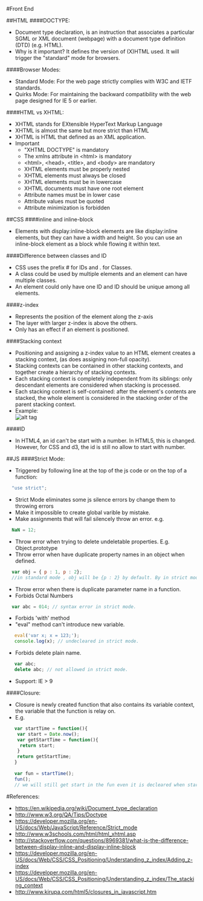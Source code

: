 #Front End

##HTML
####DOCTYPE: 
* Document type declaration, is an instruction that associates a particular SGML or XML document (webpage) with a document type definition (DTD) (e.g. HTML).
* Why is it important? It defines the version of (X)HTML used. It will trigger the "standard" mode for browsers. 

####Browser Modes:
* Standard Mode: For the web page strictly complies with W3C and IETF standards.
* Quirks Mode: For maintaining the backward compatibility with the web page designed for IE 5 or earlier.

####HTML vs XHTML:
* XHTML stands for EXtensible HyperText Markup Language
* XHTML is almost the same but more strict than HTML
* XHTML is HTML that defined as an XML application.
* Important
  * "XHTML DOCTYPE" is mandatory
  * The xmlns attribute in \<html\> is mandatory
  * \<html\>, \<head\>, \<title\>, and \<body\> are mandatory
  * XHTML elements must be properly nested
  * XHTML elements must always be closed
  * XHTML elements must be in lowercase
  * XHTML documents must have one root element
  * Attribute names must be in lower case
  * Attribute values must be quoted
  * Attribute minimization is forbidden 

##CSS
####inline and inline-block
* Elements with display:inline-block elements are like display:inline elements, but they can have a width and height. So you can use an inline-block element as a block while flowing it within text.

####Difference between classes and ID
* CSS uses the prefix # for IDs and . for Classes.
* A class could be used by multiple elements and an element can have multiple classes.
* An element could only have one ID and ID should be unique among all elements.

####z-index
* Represents the position of the element along the z-axis
* The layer with larger z-index is above the others.
* Only has an effect if an element is positioned.

####Stacking context
* Positioning and assigning a z-index value to an HTML element creates a stacking context, (as does assigning non-full opacity).
* Stacking contexts can be contained in other stacking contexts, and together create a hierarchy of stacking contexts.
* Each stacking context is completely independent from its siblings: only descendant elements are considered when stacking is processed.
* Each stacking context is self-contained: after the element's contents are stacked, the whole element is considered in the stacking order of the parent stacking context.
* Example: <br />
  ![alt tag](https://developer.mozilla.org/@api/deki/files/913/=Understanding_zindex_04.png)

####ID
* In HTML4, an id can't be start with a number. In HTML5, this is changed. However, for CSS and d3, the id is still no allow to start with number.

##JS
####Strict Mode:
* Triggered by following line at the top of the js code or on the top of a function:
```javascript
  "use strict";
```
* Strict Mode eliminates some js silence errors by change them to throwing errors
 * Make it impossible to create global varible by mistake.
 * Make assignments that will fail silencely throw an error. e.g.
  ```javascript
    NaN = 12;
  ```
 * Throw error when trying to delete undeletable properties. E.g. Object.prototype
 * Throw error when have duplicate property names in an object when defined.
  ```javascript
    var obj = { p : 1, p : 2};
    //in standard mode , obj will be {p : 2} by default. By in strict mode, it will throw a error.
  ```
 * Throw error when there is duplicate parameter name in a function.
 * Forbids Octal Numbers
  ```javascript
    var abc = 014; // syntax error in strict mode.
  ```
 * Forbids 'with' method
 * "eval" method can't introduce new variable.
 ```javascript
    eval('var x; x = 123;');
    console.log(x); // undecleared in strict mode.
 ```
 * Forbids delete plain name.
 ```javascript
    var abc;
    delete abc; // not allowed in strict mode.
 ```
* Support: IE > 9

####Closure:
* Closure is newly created function that also contains its variable context, the variable that the function is relay on.
* E.g.
```javascript
   var startTime = function(){
    var start = Date.now();
    var getStartTime = function(){
     return start;
    }
    return getStartTime;
   }
   
   var fun = startTime();
   fun();
   // we will still get start in the fun even it is decleared when startTime function is called. 
```

#References:
* https://en.wikipedia.org/wiki/Document_type_declaration
* http://www.w3.org/QA/Tips/Doctype
* https://developer.mozilla.org/en-US/docs/Web/JavaScript/Reference/Strict_mode
* http://www.w3schools.com/html/html_xhtml.asp
* http://stackoverflow.com/questions/8969381/what-is-the-difference-between-display-inline-and-display-inline-block
* https://developer.mozilla.org/en-US/docs/Web/CSS/CSS_Positioning/Understanding_z_index/Adding_z-index
* https://developer.mozilla.org/en-US/docs/Web/CSS/CSS_Positioning/Understanding_z_index/The_stacking_context
* http://www.kirupa.com/html5/closures_in_javascript.htm

